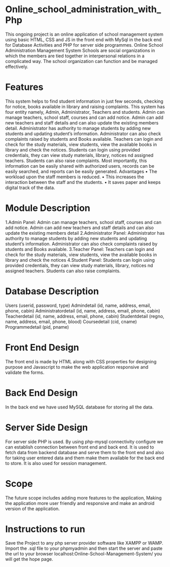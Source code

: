 # Online_school_administration_with_Php
This ongoing project is an online application of school management system using basic HTML, CSS and JS in the front end with MySql in the back end for Database Activities and PHP for server side programmes. Online School Administration Management System Schools are social organizations in which the members are tied together in interpersonal relations in a complicated way. The school organization can function and be managed effectively.

# Features
This system helps to find student information in just few seconds, checking for notice, books available in library and raising complaints. This system has four entity namely, Admin, Administrator, Teachers and students. Admin can manage teachers, school staff, courses and can add notice. Admin can add new teachers and staff details and can also update the existing members detail. Administrator has authority to manage students by adding new students and updating student’s information. Administrator can also check complaints raised by students and Books available. Teachers can login and check for the study materials, view students, view the available books in library and check the notices. Students can login using provided credentials, they can view study materials, library, notices nd assigned teachers. Students can also raise complaints. Most importantly, this information can be easily shared with authorized users, records can be easily searched, and reports can be easily generated. Advantages • The workload upon the staff members is reduced. • This increases the interaction between the staff and the students. • It saves paper and keeps digital track of the data.

# Module Description
1.Admin Panel: Admin can manage teachers, school staff, courses and can add notice. Admin can add new teachers and staff details and can also update the existing members detail
2.Administrator Panel: Administrator has authority to manage students by adding new students and updating student’s information. Administrator can also check complaints raised by students and Books available.
3.Teacher Panel: Teachers can login and check for the study materials, view students, view the available books in library and check the notices
4.Student Panel: Students can login using provided credentials, they can view study materials, library, notices nd assigned teachers. Students can also raise complaints.
# Database Description
Users (userid, password, type)
Admindetail (id, name, address, email, phone, cabin)
Administratordetail (id, name, address, email, phone, cabin)
Teacherdetail (id, name, address, email, phone, cabin)
Studentdetail (regno, name, address, email, phone, blood)
Coursedetail (cid, cname)
Programmedetail (pid, pname)
# Front End Design
The front end is made by HTML along with CSS properties for designing purpose and Javascript to make the web application responsive and validate the forms.

# Back End Design
In the back end we have used MySQL database for storing all the data.

# Server Side Design
For server side PHP is used. By using php-mysql connectivity configure we can establish connection between front end and back end. It is used to fetch data from backend database and serve them to the front end and also for taking user entered data and them make them available for the back end to store. It is also used for session management.

# Scope
The future scope includes adding more features to the application, Making the application more user friendly and responsive and make an android version of the application.

# Instructions to run
Save the Project to any php server provider software like XAMPP or WAMP. Import the .sql file to your phpmyadmin and then start the server and paste the url to your browser localhost:Online-School-Management-System/ you will get the hope page.
